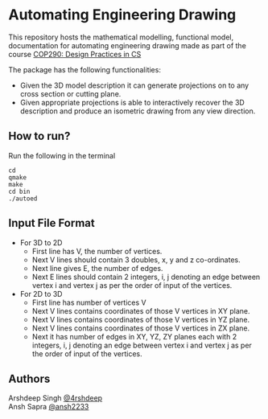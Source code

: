 # Automating Engineering Drawing
This repository hosts the mathematical modelling, functional model, documentation for automating engineering drawing made as part of the course [COP290: Design Practices in CS](http://www.cse.iitd.ac.in/~suban/COP290/semII-2017-2018/)

The package has the following functionalities:
* Given the 3D model description it can generate projections on to any cross section or cutting plane.
* Given appropriate projections is  able to interactively recover the 3D description and produce an isometric drawing from any view direction. 

## How to run?
Run the following in the terminal
  ```
  cd
  qmake
  make
  cd bin
  ./autoed
  ```


## Input File Format
* For 3D to 2D
    * First line has V, the number of vertices.
    * Next V lines should contain 3 doubles, x, y and z co-ordinates.
    * Next line gives E, the number of edges.
    * Next E lines should contain 2 integers, i, j 
     denoting an edge between vertex i and vertex j as 
     per the order of input of the vertices.
* For 2D to 3D
  * First line has number of vertices V
  * Next V lines contains coordinates of those V vertices in XY plane.
  * Next V lines contains coordinates of those V vertices in YZ plane.
  * Next V lines contains coordinates of those V vertices in ZX plane.
  * Next it has number of edges in XY, YZ, ZY planes each with 2 integers, i, j 
     denoting an edge between vertex i and vertex j as 
     per the order of input of the vertices.
     
## Authors
Arshdeep Singh [@4rshdeep](https://github.com/4rshdeep/)    
Ansh Sapra [@ansh2233](https://github.com/ansh2233/)
